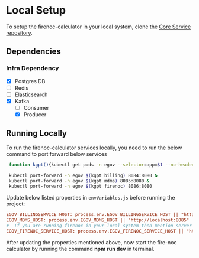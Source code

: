 # Local Setup

To setup the firenoc-calculator in your local system, clone the [Core Service repository](https://github.com/egovernments/core-services).

## Dependencies

### Infra Dependency

- [x] Postgres DB
- [ ] Redis
- [ ] Elasticsearch
- [x] Kafka
  - [ ] Consumer
  - [x] Producer

## Running Locally

To run the firenoc-calculator services locally, you need to run the below command to port forward below services

```bash
 function kgpt(){kubectl get pods -n egov --selector=app=$1 --no-headers=true | head -n1 | awk '{print $1}'}

 kubectl port-forward -n egov $(kgpt billing) 8084:8080 &
 kubectl port-forward -n egov $(kgpt mdms) 8085:8080 &
 kubectl port-forward -n egov $(kgpt firenoc) 8086:8080
``` 

Update below listed properties in `envVariables.js` before running the project:

```ini
EGOV_BILLINGSERVICE_HOST: process.env.EGOV_BILLINGSERVICE_HOST || "http://localhost:8084"
EGOV_MDMS_HOST: process.env.EGOV_MDMS_HOST || "http://localhost:8085"
#  If you are running firenoc in your local system then mention server port of it
EGOV_FIRENOC_SERVICE_HOST: process.env.EGOV_FIRENOC_SERVICE_HOST || "http://localhost:8086",
```

After updating the properties mentioned above, now start the fire-noc calculator by running the command **npm run dev** in terminal.
